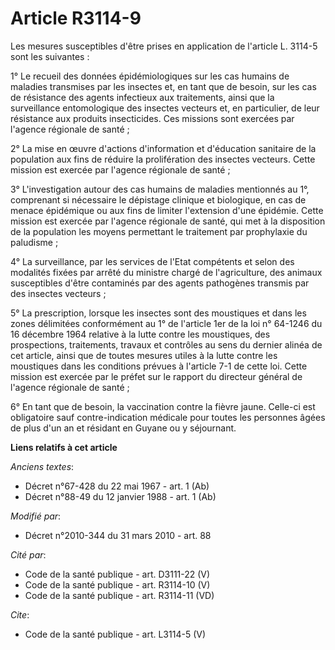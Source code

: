 # Article R3114-9

Les mesures susceptibles d'être prises en application de l'article L. 3114-5 sont les suivantes : 

1° Le recueil des données épidémiologiques sur les cas humains de maladies transmises par les insectes et, en tant que de
besoin, sur les cas de résistance des agents infectieux aux traitements, ainsi que la surveillance entomologique des insectes
vecteurs et, en particulier, de leur résistance aux produits insecticides. Ces missions sont exercées par l'agence régionale
de santé ; 

2° La mise en œuvre d'actions d'information et d'éducation sanitaire de la population aux fins de réduire la prolifération
des insectes vecteurs. Cette mission est exercée par l'agence régionale de santé ; 

3° L'investigation autour des cas humains de maladies mentionnés au 1°, comprenant si nécessaire le dépistage clinique et
biologique, en cas de menace épidémique ou aux fins de limiter l'extension d'une épidémie. Cette mission est exercée par
l'agence régionale de santé, qui met à la disposition de la population les moyens permettant le traitement par prophylaxie du
paludisme ; 

4° La surveillance, par les services de l'Etat compétents et selon des modalités fixées par arrêté du ministre chargé de
l'agriculture, des animaux susceptibles d'être contaminés par des agents pathogènes transmis par des insectes vecteurs ; 

5° La prescription, lorsque les insectes sont des moustiques et dans les zones délimitées conformément au 1° de l'article 1er
de la loi n° 64-1246 du 16 décembre 1964 relative à la lutte contre les moustiques, des prospections, traitements, travaux et
contrôles au sens du dernier alinéa de cet article, ainsi que de toutes mesures utiles à la lutte contre les moustiques dans
les conditions prévues à l'article 7-1 de cette loi. Cette mission est exercée par le préfet sur le rapport du directeur
général de l'agence régionale de santé ; 

6° En tant que de besoin, la vaccination contre la fièvre jaune. Celle-ci est obligatoire sauf contre-indication médicale
pour toutes les personnes âgées de plus d'un an et résidant en Guyane ou y séjournant.

**Liens relatifs à cet article**

_Anciens textes_:

  - Décret n°67-428 du 22 mai 1967 - art. 1 (Ab)
  - Décret n°88-49 du 12 janvier 1988 - art. 1 (Ab)

_Modifié par_:

  - Décret n°2010-344 du 31 mars 2010 - art. 88

_Cité par_:

  - Code de la santé publique - art. D3111-22 (V)
  - Code de la santé publique - art. R3114-10 (V)
  - Code de la santé publique - art. R3114-11 (VD)

_Cite_:

  - Code de la santé publique - art. L3114-5 (V)
